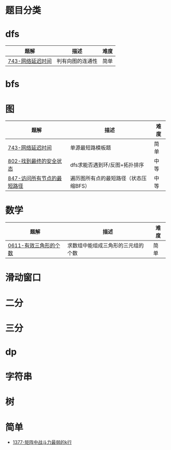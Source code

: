 # 题目分类

# dfs
|题解|描述|难度|
|--|--|--|  
[743-网络延迟时间](./0743(网络延迟时间).md)|判有向图的连通性|简单

# bfs

# 图
|题解|描述|难度|
|--|--|--|  
[743-网络延迟时间](./0743(网络延迟时间).md)|单源最短路模板题|简单
[802-找到最终的安全状态](./0802(找到最终的安全状态).md)|dfs求能否遇到环/反图+拓扑排序|中等
[847-访问所有节点的最短路径](./0847(访问所有节点的最短路径).md)|遍历图所有点的最短路径（状态压缩BFS）|中等

# 数学
|题解|描述|难度|
|--|--|--|  
[0611-有效三角形的个数](./0611(有效三角形的个数).md)|求数组中能组成三角形的三元组的个数|简单

# 滑动窗口

# 二分

# 三分

# dp

# 字符串

# 树

# 简单
- [1377-矩阵中战斗力最弱的k行](./1337(矩阵中战斗力最弱的%20K%20行).cpp)